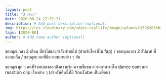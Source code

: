 ```yaml
---
layout: post
title: "3 เดือน"
date: 2020-08-24 22:32:21
description: # Add post description (optional)
img: https://res.cloudinary.com/sdees-reallife/image/upload/v1598283002/IMG_3112.jpg # Add image post (optional)
tags: [2020-08]
author: # Add name author (optional)
---
```

ขอบคุณเวลา 3 เดือน ที่ทำได้และกำลังทำต่อไป (สำหรับใครที่ไม่ fap) / ขอบคุณเวลา 2 สัปดาห์ ที่ออกเมล็ด / ขอบคุณเวลาที่มีความหมายต่าง ๆ กัน

<i class="fa fa-child" style="color:plum"></i>

ขอบคุณทุก ๆ คนที่ร่วมแสดงออกถึงความรัก ความชื่นชม ความสามารถใน dance cam และ reaction clip เรื่องต่าง ๆ (สำหรับคืนนี้ที่มี YouTube เป็นเพื่อน)
